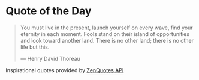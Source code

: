# Quote of the Day

<!-- QUOTE_START -->
> You must live in the present, launch yourself on every wave, find your eternity in each moment. Fools stand on their island of opportunities and look toward another land. There is no other land; there is no other life but this.
>
> — Henry David Thoreau

Inspirational quotes provided by <a href="https://zenquotes.io/" target="_blank">ZenQuotes API</a>
<!-- QUOTE_END -->